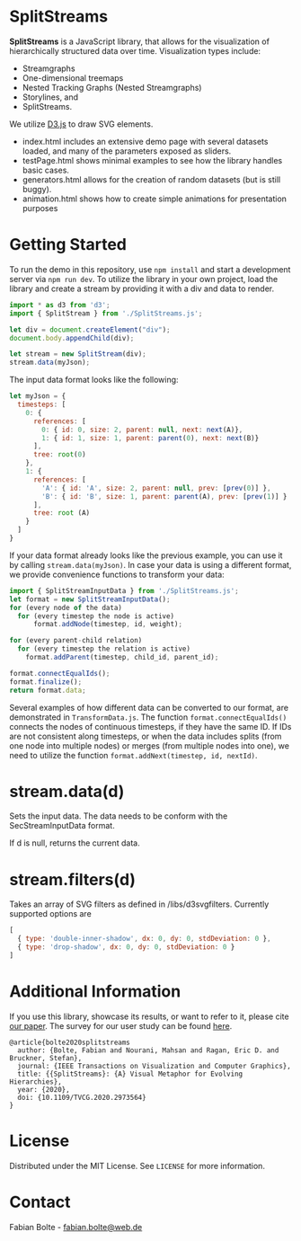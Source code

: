 # SplitStreams
**SplitStreams** is a JavaScript library, that allows for the visualization of hierarchically structured data over time. Visualization types include:
- Streamgraphs
- One-dimensional treemaps
- Nested Tracking Graphs (Nested Streamgraphs)
- Storylines, and
- SplitStreams.

We utilize [D3.js](https://d3js.org) to draw SVG elements.

- index.html includes an extensive demo page with several datasets loaded, and many of the parameters exposed as sliders.
- testPage.html shows minimal examples to see how the library handles basic cases.
- generators.html allows for the creation of random datasets (but is still buggy).
- animation.html shows how to create simple animations for presentation purposes

# Getting Started

To run the demo in this repository, use `npm install` and start a development server via `npm run dev`.
To utilize the library in your own project, load the library and create a stream by providing it with a div and data to render.

```js
import * as d3 from 'd3';
import { SplitStream } from './SplitStreams.js';

let div = document.createElement("div");
document.body.appendChild(div);

let stream = new SplitStream(div);
stream.data(myJson);
```

The input data format looks like the following:
```js
let myJson = {
  timesteps: [
    0: {
      references: [
        0: { id: 0, size: 2, parent: null, next: next(A)},
        1: { id: 1, size: 1, parent: parent(0), next: next(B)}
      ],
      tree: root(0)
    },
    1: {
      references: [
        'A': { id: 'A', size: 2, parent: null, prev: [prev(0)] },
        'B': { id: 'B', size: 1, parent: parent(A), prev: [prev(1)] }
      ],
      tree: root (A)
    }
  ]
}
```

If your data format already looks like the previous example, you can use it by calling  `stream.data(myJson)`.
In case your data is using a different format, we provide convenience functions to transform your data:

```js
import { SplitStreamInputData } from './SplitStreams.js';
let format = new SplitStreamInputData();
for (every node of the data)
  for (every timestep the node is active)
      format.addNode(timestep, id, weight);

for (every parent-child relation)
  for (every timestep the relation is active)
    format.addParent(timestep, child_id, parent_id);

format.connectEqualIds();
format.finalize();
return format.data;
```

Several examples of how different data can be converted to our format, are demonstrated in `TransformData.js`. The function `format.connectEqualIds()` connects the nodes of continuous timesteps, if they have the same ID. If IDs are not consistent along timesteps, or when the data includes splits (from one node into multiple nodes) or merges (from multiple nodes into one), we need to utilize the function `format.addNext(timestep, id, nextId)`.


# stream.data(d)

Sets the input data. The data needs to be conform with the SecStreamInputData format.

If d is null, returns the current data.

# stream.filters(d)

Takes an array of SVG filters as defined in /libs/d3svgfilters. Currently supported options are
```js
[
  { type: 'double-inner-shadow', dx: 0, dy: 0, stdDeviation: 0 },
  { type: 'drop-shadow', dx: 0, dy: 0, stdDeviation: 0 }
]
```

# Additional Information
If you use this library, showcase its results, or want to refer to it, please cite [our paper](https://doi.org/10.1109/TVCG.2020.2973564). The survey for our user study can be found [here](https://github.com/cadanox/SplitStreams-Survey).

```
@article{bolte2020splitstreams
  author: {Bolte, Fabian and Nourani, Mahsan and Ragan, Eric D. and Bruckner, Stefan},
  journal: {IEEE Transactions on Visualization and Computer Graphics},
  title: {{SplitStreams}: {A} Visual Metaphor for Evolving Hierarchies},
  year: {2020},
  doi: {10.1109/TVCG.2020.2973564}
}
```

# License

Distributed under the MIT License. See `LICENSE` for more information.

# Contact

Fabian Bolte - fabian.bolte@web.de